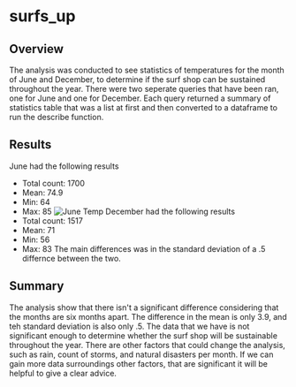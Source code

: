 # surfs_up
## Overview
The analysis was conducted to see statistics of temperatures for the month of June and December, to determine if the surf shop can be sustained throughout the year. There were two seperate queries that have been ran, one for June and one for December. Each query returned a summary of statistics table that was a list at first and then converted to a dataframe to run the describe function.
## Results
June had the following results
  - Total count: 1700
  - Mean: 74.9
  - Min: 64
  - Max: 85
  ![June Temp](https://user-images.githubusercontent.com/108282027/187826460-fc2e0b89-c71d-44f8-ae6a-e7622db35e11.png)
December had the following results
  - Total count: 1517
  - Mean: 71
  - Min: 56
  - Max: 83
The main differences was in the standard deviation of a .5 differnce between the two.
## Summary
The analysis show that there isn't a significant difference considering that the months are six months apart. The difference in the mean is only 3.9, and teh standard deviation is also only .5. The data that we have is not significant enough to determine whether the surf shop will be sustainable throughout the year. There are other factors that could change the analysis, such as rain, count of storms, and natural disasters per month. If we can gain more data surroundings other factors, that are significant it will be helpful to give a clear advice. 
